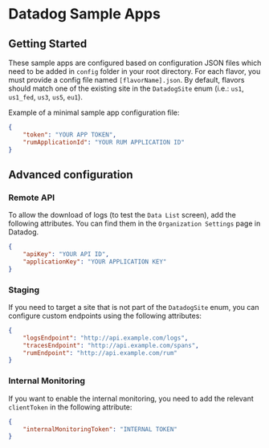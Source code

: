 # Datadog Sample Apps

## Getting Started

These sample apps are configured based on configuration JSON files which need to be added in `config` folder in your root directory.
For each flavor, you must provide a config file named `[flavorName].json`. By default, flavors should match one of the existing site in the `DatadogSite` enum (i.e.: `us1`, `us1_fed`, `us3`, `us5`, `eu1`).

Example of a minimal sample app configuration file:

```json
{
    "token": "YOUR APP TOKEN",
    "rumApplicationId": "YOUR RUM APPLICATION ID"
}
```

## Advanced configuration

### Remote API

To allow the download of logs (to test the `Data List` screen), add the following attributes. You can find them in the `Organization Settings` page in Datadog.

```json
{
    "apiKey": "YOUR API ID",
    "applicationKey": "YOUR APPLICATION KEY"
}
```

### Staging

If you need to target a site that is not part of the `DatadogSite` enum, you can configure custom endpoints using the following attributes:

```json
{
    "logsEndpoint": "http://api.example.com/logs",
    "tracesEndpoint": "http://api.example.com/spans",
    "rumEndpoint": "http://api.example.com/rum"
}
```

### Internal Monitoring

If you want to enable the internal monitoring, you need to add the relevant `clientToken` in the following attribute: 

```json
{
    "internalMonitoringToken": "INTERNAL TOKEN"
}
```
